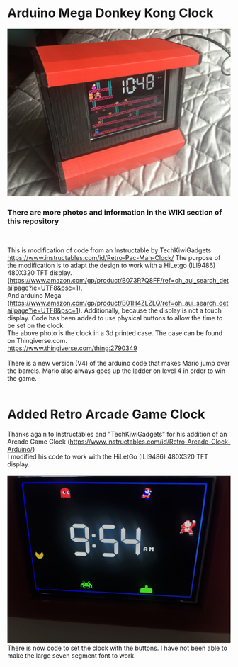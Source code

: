 # Arduino Mega Donkey Kong Clock
![Client Photo](https://github.com/bonnette/DK_Clock/blob/master/photos/dk_clock.jpg)
<br/>
### There are more photos and information in the WIKI section of this repository
<br/>

This is modification of code from an Instructable by TechKiwiGadgets https://www.instructables.com/id/Retro-Pac-Man-Clock/
The purpose of the modification is to adapt the design to work with a HiLetgo (ILI9486) 480X320 TFT display.<br/>(https://www.amazon.com/gp/product/B073R7Q8FF/ref=oh_aui_search_detailpage?ie=UTF8&psc=1).<br/>
And arduino Mega (https://www.amazon.com/gp/product/B01H4ZLZLQ/ref=oh_aui_search_detailpage?ie=UTF8&psc=1).
Additionally, because the display is not a touch display. Code has been added to use physical buttons to allow the time to be set on the clock.
<br />
The above photo is the clock in a 3d printed case. The case can be found on Thingiverse.com.<br/>
https://www.thingiverse.com/thing:2790349
<br /></br>
There is a new version (V4) of the arduino code that makes Mario jump over the barrels. Mario also always goes up the ladder on level 4 in order to win the game.
</br></br>
# Added Retro Arcade Game Clock</br>
Thanks again to Instructables and "TechKiwiGadgets" for his addition of an Arcade Game Clock (https://www.instructables.com/id/Retro-Arcade-Clock-Arduino/)</br>
I modified his code to work with the HiLetGo (ILI9486) 480X320 TFT display.</br></br>
![Client Photo](https://github.com/bonnette/DK_Clock/blob/master/photos/retro_game_clock.jpg)</br>
There is now code to set the clock with the buttons. I have not been able to make the large seven segment font to work.
